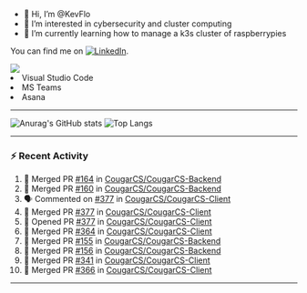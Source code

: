 - 👋 Hi, I’m @KevFlo
- 👀 I’m interested in cybersecurity and cluster computing
- 🌱 I’m currently learning how to manage a k3s cluster of raspberrypies


You can find me on [![LinkedIn][3.2]][3].

<!-- Icons -->

[3.2]: https://i.imgur.com/IwuydvD.png (LinkedIn icon without padding)

<!-- Links to your social media accounts -->

[3]: https://www.linkedin.com/in/flores-kevin/


<a>
    <img src="https://img.shields.io/badge/-Commonly%20Used%20Tools-lightgrey ">
    <li>Visual Studio Code</li> <li>MS Teams</li> <li>Asana</li>
</a>



---

![Anurag's GitHub stats](https://github-readme-stats-kevflo.vercel.app/api?username=KevFlo&count_private=true&hide=stars&show_icons=true&theme=nord)
![Top Langs](https://github-readme-stats-kevflo.vercel.app/api/top-langs/?username=KevFlo&langs_count=5&show_icons=true&theme=nord)

---

### :zap: Recent Activity

<!--START_SECTION:activity-->
1. 🎉 Merged PR [#164](https://github.com/CougarCS/CougarCS-Backend/pull/164) in [CougarCS/CougarCS-Backend](https://github.com/CougarCS/CougarCS-Backend)
2. 🎉 Merged PR [#160](https://github.com/CougarCS/CougarCS-Backend/pull/160) in [CougarCS/CougarCS-Backend](https://github.com/CougarCS/CougarCS-Backend)
3. 🗣 Commented on [#377](https://github.com/CougarCS/CougarCS-Client/issues/377) in [CougarCS/CougarCS-Client](https://github.com/CougarCS/CougarCS-Client)
4. 🎉 Merged PR [#377](https://github.com/CougarCS/CougarCS-Client/pull/377) in [CougarCS/CougarCS-Client](https://github.com/CougarCS/CougarCS-Client)
5. 💪 Opened PR [#377](https://github.com/CougarCS/CougarCS-Client/pull/377) in [CougarCS/CougarCS-Client](https://github.com/CougarCS/CougarCS-Client)
6. 🎉 Merged PR [#364](https://github.com/CougarCS/CougarCS-Client/pull/364) in [CougarCS/CougarCS-Client](https://github.com/CougarCS/CougarCS-Client)
7. 🎉 Merged PR [#155](https://github.com/CougarCS/CougarCS-Backend/pull/155) in [CougarCS/CougarCS-Backend](https://github.com/CougarCS/CougarCS-Backend)
8. 🎉 Merged PR [#156](https://github.com/CougarCS/CougarCS-Backend/pull/156) in [CougarCS/CougarCS-Backend](https://github.com/CougarCS/CougarCS-Backend)
9. 🎉 Merged PR [#341](https://github.com/CougarCS/CougarCS-Client/pull/341) in [CougarCS/CougarCS-Client](https://github.com/CougarCS/CougarCS-Client)
10. 🎉 Merged PR [#366](https://github.com/CougarCS/CougarCS-Client/pull/366) in [CougarCS/CougarCS-Client](https://github.com/CougarCS/CougarCS-Client)
<!--END_SECTION:activity-->

---
<!---
KevFlo/KevFlo is a ✨ special ✨ repository because its `README.md` (this file) appears on your GitHub profile.
You can click the Preview link to take a look at your changes.
--->
